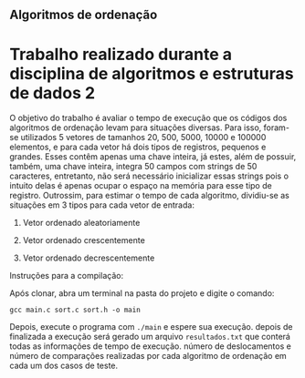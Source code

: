 ## Algoritmos de ordenação
# Trabalho realizado durante a disciplina de algoritmos e estruturas de dados 2

O objetivo do trabalho é avaliar o tempo de execução que os códigos dos algoritmos de ordenação levam para situações diversas. Para isso, foram-se utilizados 5 vetores de tamanhos 20, 500, 5000, 10000 e 100000 elementos, e para cada vetor há dois tipos de registros, pequenos e grandes. Esses contêm apenas uma chave inteira, já estes, além de possuir, também, uma chave inteira, integra 50 campos com strings de 50 caracteres, entretanto, não será necessário inicializar essas strings pois o intuito delas é apenas ocupar o espaço na memória para esse tipo de registro.
Outrossim, para estimar o tempo de cada algoritmo, dividiu-se as situações em 3 tipos para cada vetor de entrada:


1. Vetor ordenado aleatoriamente 

2. Vetor ordenado crescentemente

3. Vetor ordenado decrescentemente 


Instruções para a compilação:

Após clonar, abra um terminal na pasta do projeto e digite o comando:

```gcc main.c sort.c sort.h -o main```

Depois, execute o programa com `./main` e espere sua execução. depois de finalizada a execução será gerado um arquivo `resultados.txt` que conterá todas as informações de tempo de execução. número de deslocamentos e número de comparações realizadas por cada algoritmo de ordenação em cada um dos casos de teste.
